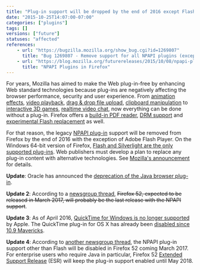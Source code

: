 ```yaml
---
title: "Plug-in support will be dropped by the end of 2016 except Flash"
date: "2015-10-25T14:07:00-07:00"
categories: ["plugins"]
tags: []
versions: ["future"]
statuses: "affected"
references:
    - url: "https://bugzilla.mozilla.org/show_bug.cgi?id=1269807"
      title: "Bug 1269807 - Remove support for all NPAPI plugins (except Flash)"
    - url: "https://blog.mozilla.org/futurereleases/2015/10/08/npapi-plugins-in-firefox/"
      title: "NPAPI Plugins in Firefox"
---
```

For years, Mozilla has aimed to make the Web plug-in-free by enhancing Web standard technologies because plug-ins are negatively affecting the browser performance, security and user experience. From [animation effects](https://developer.mozilla.org/en-US/docs/Web/CSS/CSS_Animations/Using_CSS_animations), [video playback](https://developer.mozilla.org/en-US/docs/Web/Guide/HTML/Using_HTML5_audio_and_video), [drag & drop file upload](https://developer.mozilla.org/en-US/docs/Web/Guide/HTML/Drag_and_drop), [clipboard manipulation](https://hacks.mozilla.org/2015/09/flash-free-clipboard-for-the-web/) to [interactive 3D games](https://developer.mozilla.org/en-US/docs/Games), [realtime video chat](https://developer.mozilla.org/en-US/docs/Web/Guide/API/WebRTC), now everything can be done without a plug-in. Firefox offers a [build-in PDF reader](https://support.mozilla.org/en-US/kb/view-pdf-files-firefox-without-downloading-them), [DRM support](https://support.mozilla.org/en-US/kb/enable-drm) and [experimental Flash replacement](https://developer.mozilla.org/en-US/docs/Mozilla/Projects/Shumway) as well.

For that reason, the legacy [NPAPI plug-in](https://developer.mozilla.org/en-US/Add-ons/Plugins) support will be removed from Firefox by the end of 2016 with the exception of Adobe Flash Player. On the Windows 64-bit version of Firefox, [Flash and Silverlight are the only supported plug-ins](https://www.fxsitecompat.com/en-CA/docs/2015/64-bit-firefox-for-windows-is-officially-available-flash-and-silverlight-are-the-only-supported-plug-ins/). Web publishers must develop a plan to replace any plug-in content with alternative technologies. See [Mozilla's announcement](https://blog.mozilla.org/futurereleases/2015/10/08/npapi-plugins-in-firefox/) for details.

**Update**: Oracle has announced the [deprecation of the Java browser plug-in](https://blogs.oracle.com/java-platform-group/entry/moving_to_a_plugin_free).

**Update 2**: According to a [newsgroup thread](https://groups.google.com/d/topic/mozilla.dev.tech.plugins/GwlsaOlMRrs/discussion), <del>Firefox 52, expected to be released in March 2017, will probably be the last release with the NPAPI support</del>.

**Update 3**: As of April 2016, [QuickTime for Windows is no longer supported](https://support.apple.com/en-ca/HT201175) by Apple. The QuickTime plug-in for OS X has already been [disabled since 10.9 Mavericks](https://support.apple.com/en-ca/HT205081).

**Update 4**: According to [another newsgroup thread](https://groups.google.com/d/topic/mozilla.dev.tech.plugins/Cu1rOVEn45M/discussion), the NPAPI plug-in support other than Flash will be disabled in Firefox 52 coming March 2017. For enterprise users who require Java in particular, Firefox 52 [Extended Support Release](https://www.mozilla.org/en-US/firefox/organizations/) (ESR) will keep the plug-in support enabled until May 2018.
